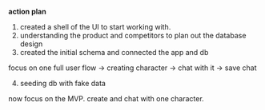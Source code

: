 **action plan**
1. created a shell of the UI to start working with.
2. understanding the product and competitors to plan out the database design
3. created the initial schema and connected the app and db

focus on one full user flow -> creating character -> chat with it -> save chat

4. seeding db with fake data

now focus on the MVP.
create and chat with one character.